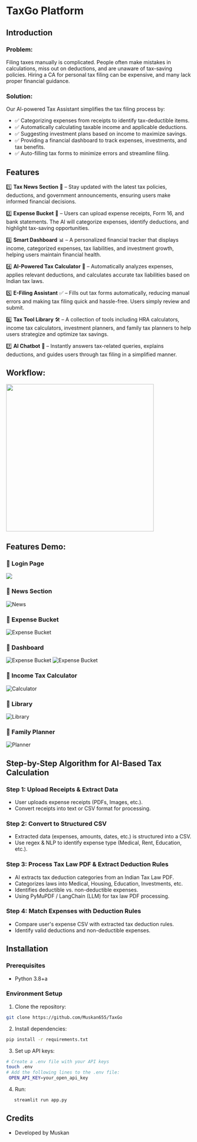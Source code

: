 # TaxGo Platform

## Introduction

### Problem:
Filing taxes manually is complicated. People often make mistakes in calculations, miss out on deductions, and are unaware of tax-saving policies. Hiring a CA for personal tax filing can be expensive, and many lack proper financial guidance.

### Solution:
Our AI-powered Tax Assistant simplifies the tax filing process by:
- ✅ Categorizing expenses from receipts to identify tax-deductible items.
- ✅ Automatically calculating taxable income and applicable deductions.
- ✅ Suggesting investment plans based on income to maximize savings.
- ✅ Providing a financial dashboard to track expenses, investments, and tax benefits.
- ✅ Auto-filling tax forms to minimize errors and streamline filing.

## Features

1️⃣ **Tax News Section** 📰 – Stay updated with the latest tax policies, deductions, and government announcements, ensuring users make informed financial decisions.

2️⃣ **Expense Bucket** 📂 – Users can upload expense receipts, Form 16, and bank statements. The AI will categorize expenses, identify deductions, and highlight tax-saving opportunities.

3️⃣ **Smart Dashboard** 📊 – A personalized financial tracker that displays income, categorized expenses, tax liabilities, and investment growth, helping users maintain financial health.

4️⃣ **AI-Powered Tax Calculator** 📑 – Automatically analyzes expenses, applies relevant deductions, and calculates accurate tax liabilities based on Indian tax laws.

5️⃣ **E-Filing Assistant** ✅ – Fills out tax forms automatically, reducing manual errors and making tax filing quick and hassle-free. Users simply review and submit.

6️⃣ **Tax Tool Library** 🛠️ – A collection of tools including HRA calculators, income tax calculators, investment planners, and family tax planners to help users strategize and optimize tax savings.

7️⃣ **AI Chatbot** 🤖 – Instantly answers tax-related queries, explains deductions, and guides users through tax filing in a simplified manner.

## Workflow:

<img src="assests/workflow.png" width="400px"/>


## Features Demo:

### **🔹 Login Page**
<img src="assests/Login.png" />

### **🔹 News Section**
<img src="assests/news.png" alt="News" />

### **🔹 Expense Bucket**
<img src="assests/Expbuckett.png" alt="Expense Bucket" />

### **🔹 Dashboard**
<img src="assests/dashboard1.png" alt="Expense Bucket"/>
<img src="assests/Dashboard2.png" alt="Expense Bucket" />

### **🔹 Income Tax Calculator**
<img src="assests/ Calc.png" alt="Calculator" />

### **🔹 Library**
<img src="assests/library.png" alt="Library" />

### **🔹 Family Planner**
<img src="assests/planner.png" alt="Planner" />

## Step-by-Step Algorithm for AI-Based Tax Calculation
### Step 1: Upload Receipts & Extract Data
- User uploads expense receipts (PDFs, Images, etc.).
- Convert receipts into text or CSV format for processing.
### Step 2: Convert to Structured CSV
- Extracted data (expenses, amounts, dates, etc.) is structured into a CSV.
- Use regex & NLP to identify expense type (Medical, Rent, Education, etc.).
### Step 3: Process Tax Law PDF & Extract Deduction Rules
- AI extracts tax deduction categories from an Indian Tax Law PDF.
- Categorizes laws into Medical, Housing, Education, Investments, etc.
- Identifies deductible vs. non-deductible expenses.
-  Using  PyMuPDF / LangChain (LLM) for tax law PDF processing.
### Step 4: Match Expenses with Deduction Rules
- Compare user's expense CSV with extracted tax deduction rules.
- Identify valid deductions and non-deductible expenses.
  
## Installation

### Prerequisites

- Python 3.8+a

### Environment Setup

1. Clone the repository:
```bash
git clone https://github.com/Muskan655/TaxGo
```
2. Install dependencies:
```bash
pip install -r requirements.txt
```
3. Set up API keys:
```bash
# Create a .env file with your API keys
touch .env
# Add the following lines to the .env file:
 OPEN_API_KEY=your_open_api_key
```
4. Run:
```bash
   streamlit run app.py
```



## Credits

- Developed by Muskan
